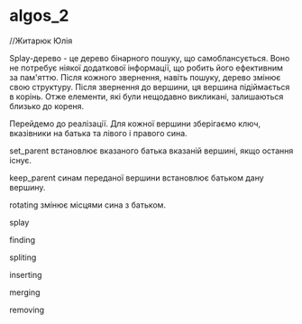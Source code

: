 # algos_2
//Житарюк Юлія

Splay-дерево - це дерево бінарного пошуку, що самоблансується. Воно не потребує ніякої додаткової інформації, що робить його ефективним за пам'яттю. Після кожного звернення, навіть пошуку, дерево змінює свою структуру. Після звернення до вершини, ця вершина підіймається в корінь. Отже елементи, які були нещодавно викликані, залишаються близько до кореня.

Перейдемо до реалізації.
Для кожної вершини зберігаємо ключ, вказівники на батька та лівого і правого сина. 

set_parent встановлює вказаного батька вказаній вершині, якщо остання існує.

keep_parent синам переданої вершини встановлює батьком дану вершину.

rotating змінює місцями сина з батьком.

splay

finding

spliting

inserting

merging

removing
